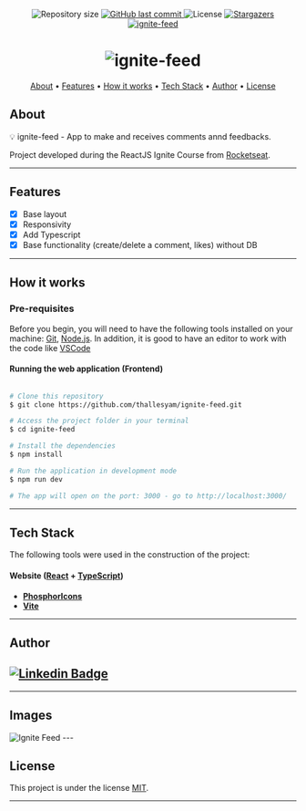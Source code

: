 <p align="center">
  <img alt="Repository size" src="https://img.shields.io/github/repo-size/bfukumori/ignite-feed">
 
  <a href="https://github.com/bfukumori/ignite-feed/commits/master">
    <img alt="GitHub last commit" src="https://img.shields.io/github/last-commit/bfukumori/ignite-feed">
  </a>
    
   <img alt="License" src="https://img.shields.io/badge/license-MIT-brightgreen">
   <a href="https://github.com/bfukumori/ignite-feed/stargazers">
    <img alt="Stargazers" src="https://img.shields.io/github/stars/bfukumori/ignite-feed?style=social">
  </a>

  <a href="https://ignite-feed-seven-coral.vercel.app/">
    <img alt="ignite-feed" src="https://img.shields.io/badge/ignite-feed-%237159c1?style=flat&logo=ghost">
  </a>
</p>

<h1 align="center">
    <img alt="ignite-feed" title="#ignite-feed" src="https://user-images.githubusercontent.com/59545660/213287527-e8a8f2fe-bf1b-4e7d-9549-0ab3d813594c.svg" />
</h1>

<p align="center">
  <a href="#about">About</a> •
  <a href="#features">Features</a> •
  <a href="#how-it-works">How it works</a> • 
  <a href="#tech-stack">Tech Stack</a> • 
  <a href="#author">Author</a> • 
  <a href="#user-content-license">License</a>
</p>


## About

💡 ignite-feed - App to make and receives comments annd feedbacks.

Project developed during the ReactJS Ignite Course from [Rocketseat](https://www.rocketseat.com.br/ignite).

---

## Features

- [x] Base layout
- [x] Responsivity
- [x] Add Typescript
- [x] Base functionality (create/delete a comment, likes) without DB
---

## How it works

### Pre-requisites

Before you begin, you will need to have the following tools installed on your machine:
[Git](https://git-scm.com), [Node.js](https://nodejs.org/en/).
In addition, it is good to have an editor to work with the code like [VSCode](https://code.visualstudio.com/)

#### Running the web application (Frontend)

```bash

# Clone this repository
$ git clone https://github.com/thallesyam/ignite-feed.git

# Access the project folder in your terminal
$ cd ignite-feed

# Install the dependencies
$ npm install

# Run the application in development mode
$ npm run dev

# The app will open on the port: 3000 - go to http://localhost:3000/

```

---

## Tech Stack

The following tools were used in the construction of the project:

#### **Website**  ([React](https://reactjs.org/)  +  [TypeScript](https://www.typescriptlang.org/))

- **[PhosphorIcons](https://phosphoricons.com/)**
- **[Vite](https://vitejs.dev/)**

---
## Author

[![Linkedin Badge](https://img.shields.io/badge/-Linkedin-blue?style=flat-square&logo=Linkedin&logoColor=white&link=https://www.linkedin.com/in/thalles-ian/)](https://www.linkedin.com/in/thalles-ian/) 
---

--- 
## Images
<img alt="Ignite Feed" src="https://user-images.githubusercontent.com/59545660/213287262-cdab1846-1567-44ee-985a-c1e66225ded5.png">
---

## License

This project is under the license [MIT](./LICENSE).

---
